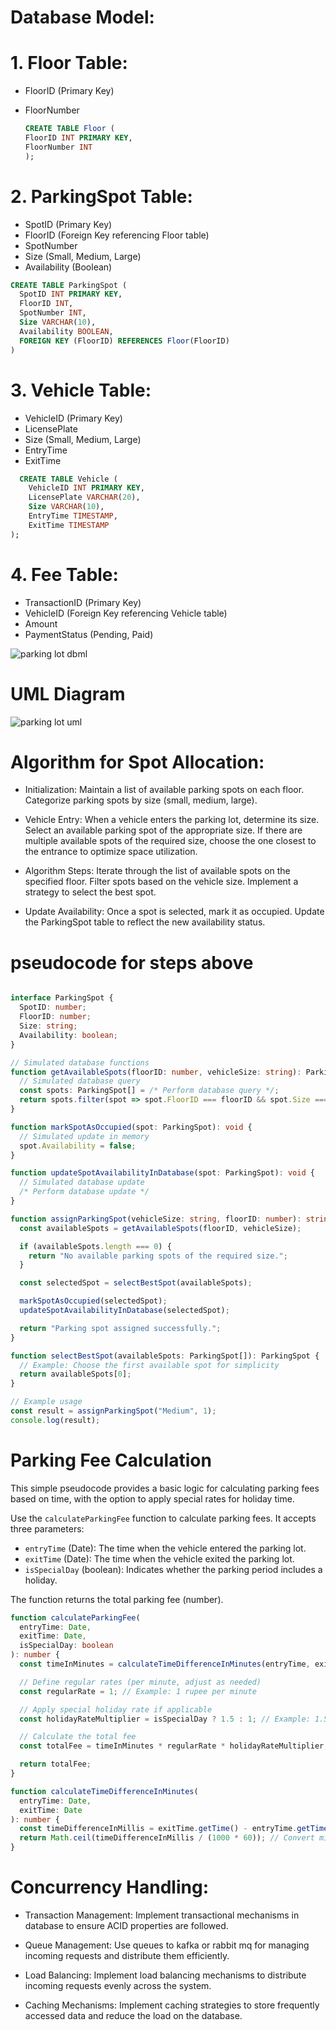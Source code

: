 # Database Model:

# 1. Floor Table:

- FloorID (Primary Key)
- FloorNumber

  ```sql
  CREATE TABLE Floor (
  FloorID INT PRIMARY KEY,
  FloorNumber INT
  );
  ```

# 2. ParkingSpot Table:

- SpotID (Primary Key)
- FloorID (Foreign Key referencing Floor table)
- SpotNumber
- Size (Small, Medium, Large)
- Availability (Boolean)

```sql
CREATE TABLE ParkingSpot (
  SpotID INT PRIMARY KEY,
  FloorID INT,
  SpotNumber INT,
  Size VARCHAR(10),
  Availability BOOLEAN,
  FOREIGN KEY (FloorID) REFERENCES Floor(FloorID)
)
```

# 3. Vehicle Table:

- VehicleID (Primary Key)
- LicensePlate
- Size (Small, Medium, Large)
- EntryTime
- ExitTime

```sql
  CREATE TABLE Vehicle (
    VehicleID INT PRIMARY KEY,
    LicensePlate VARCHAR(20),
    Size VARCHAR(10),
    EntryTime TIMESTAMP,
    ExitTime TIMESTAMP
);
```

# 4. Fee Table:

- TransactionID (Primary Key)
- VehicleID (Foreign Key referencing Vehicle table)
- Amount
- PaymentStatus (Pending, Paid)

<img loading="lazy" src="./Parking-Lot-DBML.png" alt="parking lot dbml" />

# UML Diagram

<img loading="lazy" src="./parkinglot-UML.png" alt="parking lot uml" />

# Algorithm for Spot Allocation:

- Initialization:
  Maintain a list of available parking spots on each floor.
  Categorize parking spots by size (small, medium, large).

- Vehicle Entry:
  When a vehicle enters the parking lot, determine its size.
  Select an available parking spot of the appropriate size.
  If there are multiple available spots of the required size, choose the one closest to the entrance to optimize space utilization.

- Algorithm Steps:
  Iterate through the list of available spots on the specified floor.
  Filter spots based on the vehicle size.
  Implement a strategy to select the best spot.

- Update Availability:
  Once a spot is selected, mark it as occupied.
  Update the ParkingSpot table to reflect the new availability status.

# pseudocode for steps above

```typescript

interface ParkingSpot {
  SpotID: number;
  FloorID: number;
  Size: string;
  Availability: boolean;
}

// Simulated database functions
function getAvailableSpots(floorID: number, vehicleSize: string): ParkingSpot[] {
  // Simulated database query
  const spots: ParkingSpot[] = /* Perform database query */;
  return spots.filter(spot => spot.FloorID === floorID && spot.Size === vehicleSize && spot.Availability);
}

function markSpotAsOccupied(spot: ParkingSpot): void {
  // Simulated update in memory
  spot.Availability = false;
}

function updateSpotAvailabilityInDatabase(spot: ParkingSpot): void {
  // Simulated database update
  /* Perform database update */
}

function assignParkingSpot(vehicleSize: string, floorID: number): string {
  const availableSpots = getAvailableSpots(floorID, vehicleSize);

  if (availableSpots.length === 0) {
    return "No available parking spots of the required size.";
  }

  const selectedSpot = selectBestSpot(availableSpots);

  markSpotAsOccupied(selectedSpot);
  updateSpotAvailabilityInDatabase(selectedSpot);

  return "Parking spot assigned successfully.";
}

function selectBestSpot(availableSpots: ParkingSpot[]): ParkingSpot {
  // Example: Choose the first available spot for simplicity
  return availableSpots[0];
}

// Example usage
const result = assignParkingSpot("Medium", 1);
console.log(result);

```

# Parking Fee Calculation

This simple pseudocode provides a basic logic for calculating parking fees based on time, with the option to apply special rates for holiday time.

Use the `calculateParkingFee` function to calculate parking fees. It accepts three parameters:

- `entryTime` (Date): The time when the vehicle entered the parking lot.
- `exitTime` (Date): The time when the vehicle exited the parking lot.
- `isSpecialDay` (boolean): Indicates whether the parking period includes a holiday.

The function returns the total parking fee (number).

```typescript
function calculateParkingFee(
  entryTime: Date,
  exitTime: Date,
  isSpecialDay: boolean
): number {
  const timeInMinutes = calculateTimeDifferenceInMinutes(entryTime, exitTime);

  // Define regular rates (per minute, adjust as needed)
  const regularRate = 1; // Example: 1 rupee per minute

  // Apply special holiday rate if applicable
  const holidayRateMultiplier = isSpecialDay ? 1.5 : 1; // Example: 1.5x for holidays

  // Calculate the total fee
  const totalFee = timeInMinutes * regularRate * holidayRateMultiplier;

  return totalFee;
}

function calculateTimeDifferenceInMinutes(
  entryTime: Date,
  exitTime: Date
): number {
  const timeDifferenceInMillis = exitTime.getTime() - entryTime.getTime();
  return Math.ceil(timeDifferenceInMillis / (1000 * 60)); // Convert milliseconds to minutes and round up
}
```

# Concurrency Handling:

- Transaction Management:
  Implement transactional mechanisms in database to ensure ACID properties are followed.

- Queue Management:
  Use queues to kafka or rabbit mq for managing incoming requests and distribute them efficiently.

- Load Balancing:
  Implement load balancing mechanisms to distribute incoming requests evenly across the system.

- Caching Mechanisms:
  Implement caching strategies to store frequently accessed data and reduce the load on the database.
